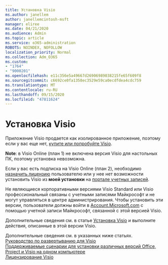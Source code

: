 ```yaml
---
title: Установка Visio
ms.author: janellem
author: janellemcintosh-msft
manager: eliree
ms.date: 04/21/2020
ms.audience: Admin
ms.topic: article
ms.service: o365-administration
ROBOTS: NOINDEX, NOFOLLOW
localization_priority: Normal
ms.collection: Adm_O365
ms.custom:
- "1764"
- "9000201"
ms.openlocfilehash: e11c356e5a49667d26906989038215fe65f609f8
ms.sourcegitcommit: c6692ce0fa1358ec3529e59ca0ecdfdea4cdc759
ms.translationtype: MT
ms.contentlocale: ru-RU
ms.lasthandoff: 09/15/2020
ms.locfileid: "47811624"
---
```

# <a name="install-visio"></a>Установка Visio

Приложение Visio продается как изолированное приложение, поэтому если у вас еще нет, [купите или попробуйте Visio](https://products.office.com/visio). 

**Note**: в Visio Online (план 1) не включена версия Visio для настольных ПК, поэтому установка невозможна.

Если у вас есть подписка на Visio Online (план 2), необходимо [назначить лицензию](https://docs.microsoft.com/microsoft-365/admin/add-users/add-users) пользователю или у нее нет возможности установить Visio из **моей установки** на [портале учетных записей](https://portal.office.com/account#installs). 

Не являющиеся корпоративными версиями Visio Standard или Visio профессиональный связаны с учетными записями Майкрософт и не могут управляться в центре администрирования. Чтобы установить эти версии, пользователи должны войти в [Account.Microsoft.com](https://account.microsoft.com) с помощью учетной записи Майкрософт, связанной с этой версией Visio.

Дополнительные сведения см. в статье [Установка Visio](https://support.office.com/article/f98f21e3-aa02-4827-9167-ddab5b025710?wt.mc_id=OfficeAdm_ClientDIA_Alchemy1764) и выполните действия, описанные в этой версии Visio.

Дополнительные сведения см. в указанных ниже статьях.    <br>
[Руководство по развертыванию для Visio](https://docs.microsoft.com/deployoffice/deployment-guide-for-visio)<br>
[Поддерживаемые сценарии для установки различных версий Office, Project и Visio на одном компьютере](https://docs.microsoft.com/deployoffice/install-different-office-visio-and-project-versions-on-the-same-computer)<br>
[Лицензирование Visio](https://products.office.com/visio/microsoft-visio-volume-licensing-visio-for-multiple-users)